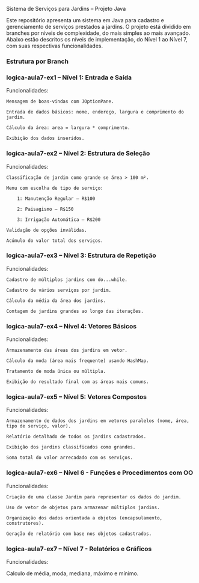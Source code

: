 Sistema de Serviços para Jardins – Projeto Java

Este repositório apresenta um sistema em Java para cadastro e gerenciamento de serviços prestados a jardins. O projeto está dividido em branches por níveis de complexidade, do mais simples ao mais avançado. Abaixo estão descritos os níveis de implementação, do Nível 1 ao Nível 7, com suas respectivas funcionalidades.

### Estrutura por Branch

### logica-aula7-ex1 – Nível 1: Entrada e Saída
Funcionalidades:

    Mensagem de boas-vindas com JOptionPane.

    Entrada de dados básicos: nome, endereço, largura e comprimento do jardim.

    Cálculo da área: area = largura * comprimento.

    Exibição dos dados inseridos.

### logica-aula7-ex2 – Nível 2: Estrutura de Seleção
Funcionalidades:

    Classificação de jardim como grande se área > 100 m².

    Menu com escolha de tipo de serviço:

        1: Manutenção Regular – R$100

        2: Paisagismo – R$150

        3: Irrigação Automática – R$200

    Validação de opções inválidas.

    Acúmulo do valor total dos serviços.

### logica-aula7-ex3 – Nível 3: Estrutura de Repetição
Funcionalidades:

    Cadastro de múltiplos jardins com do...while.

    Cadastro de vários serviços por jardim.

    Cálculo da média da área dos jardins.

    Contagem de jardins grandes ao longo das iterações.

### logica-aula7-ex4 – Nível 4: Vetores Básicos
Funcionalidades:

    Armazenamento das áreas dos jardins em vetor.

    Cálculo da moda (área mais frequente) usando HashMap.

    Tratamento de moda única ou múltipla.

    Exibição do resultado final com as áreas mais comuns.

### logica-aula7-ex5 – Nível 5: Vetores Compostos
Funcionalidades:

    Armazenamento de dados dos jardins em vetores paralelos (nome, área, tipo de serviço, valor).

    Relatório detalhado de todos os jardins cadastrados.

    Exibição dos jardins classificados como grandes.

    Soma total do valor arrecadado com os serviços.

### logica-aula7-ex6 – Nível 6 - Funções e Procedimentos com OO
Funcionalidades:

    Criação de uma classe Jardim para representar os dados do jardim.

    Uso de vetor de objetos para armazenar múltiplos jardins.

    Organização dos dados orientada a objetos (encapsulamento, construtores).

    Geração de relatório com base nos objetos cadastrados.

### logica-aula7-ex7 – Nível 7 - Relatórios e Gráficos
Funcionalidades:

   Calculo de média, moda, mediana, máximo e mínimo.
   